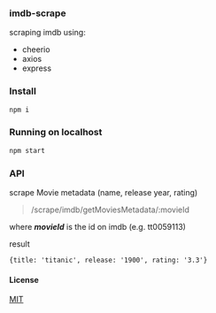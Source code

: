 ### imdb-scrape
scraping imdb using:
 - cheerio
 - axios
 - express
 
### Install
```sh
npm i
```

### Running on localhost
```sh
npm start
```
### API
scrape Movie metadata (name, release year, rating) 
> /scrape/imdb/getMoviesMetadata/:movieId

where ***movieId*** is the id on imdb (e.g. tt0059113)

result
``` 
{title: 'titanic', release: '1900', rating: '3.3'} 
```
#### License
[MIT](https://github.com/adibiton/imdb-scrape/blob/master/LICENSE)
